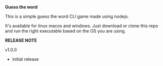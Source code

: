 **Guess the word**

This is a simple guess the word CLI game made using nodejs. 

It's available for linux macos and windows. 
Just download or clone this repo and run the right executable based on the OS you are using.

****RELEASE NOTE****

v1.0.0
- Initial release
